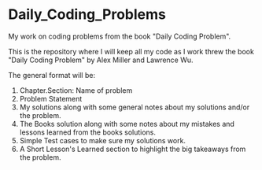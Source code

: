 # Daily_Coding_Problems
My work on coding problems from the book "Daily Coding Problem".

This is the repository where I will keep all my code as I work threw the book "Daily Coding Problem" by Alex Miller and Lawrence Wu. 

The general format will be:

1. Chapter.Section: Name of problem
2. Problem Statement
3. My solutions along with some general notes about my solutions and/or the problem.
4. The Books solution along with some notes about my mistakes and lessons learned from the books solutions.
5. Simple Test cases to make sure my solutions work.
6. A Short Lesson's Learned section to highlight the big takeaways from the problem.


